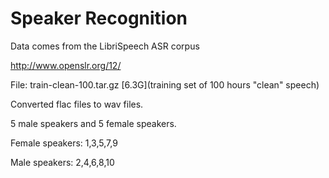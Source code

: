 # Speaker Recognition

Data comes from the LibriSpeech ASR corpus

http://www.openslr.org/12/

File: train-clean-100.tar.gz [6.3G](training set of 100 hours "clean" speech) 

Converted flac files to wav files.

5 male speakers and 5 female speakers.

Female speakers: 1,3,5,7,9

Male speakers: 2,4,6,8,10

